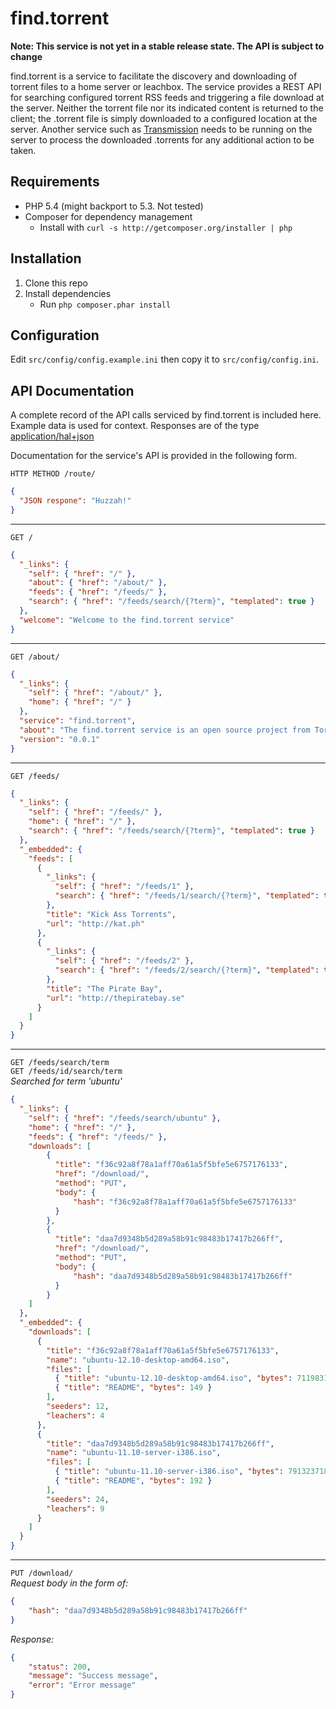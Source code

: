 find.torrent
============

**Note: This service is not yet in a stable release state. The API is subject to change**

find.torrent is a service to facilitate the discovery and downloading of torrent files to a home server or leachbox. The service provides a REST API for searching configured torrent RSS feeds and triggering a file download at the server. Neither the torrent file nor its indicated content is returned to the client; the .torrent file is simply downloaded to a configured location at the server. Another service such as [Transmission](http://www.transmissionbt.com/) needs to be running on the server to process the downloaded .torrents for any additional action to be taken.

Requirements
------------
* PHP 5.4 (might backport to 5.3. Not tested)
* Composer for dependency management
    * Install with `curl -s http://getcomposer.org/installer | php`

Installation
------------
1. Clone this repo
2. Install dependencies
    * Run `php composer.phar install`

Configuration
-------------
Edit `src/config/config.example.ini` then copy it to `src/config/config.ini`.

API Documentation
-----------------
A complete record of the API calls serviced by find.torrent is included here. Example data is used for context. Responses are of the type [application/hal+json](http://stateless.co/hal_specification.html)

Documentation for the service's API is provided in the following form.

`HTTP METHOD /route/`
```json
{
  "JSON respone": "Huzzah!"
}
```

---

`GET /`
```json
{
  "_links": {
    "self": { "href": "/" },
    "about": { "href": "/about/" },
    "feeds": { "href": "/feeds/" },
    "search": { "href": "/feeds/search/{?term}", "templated": true }
  },
  "welcome": "Welcome to the find.torrent service"
}
```

---

`GET /about/`
```json
{
  "_links": {
    "self": { "href": "/about/" },
    "home": { "href": "/" }
  },
  "service": "find.torrent",
  "about": "The find.torrent service is an open source project from Tortugas Consulting, LLC",
  "version": "0.0.1"
}
```

---

`GET /feeds/`

```json
{
  "_links": {
    "self": { "href": "/feeds/" },
    "home": { "href": "/" },
    "search": { "href": "/feeds/search/{?term}", "templated": true }
  },
  "_embedded": {
    "feeds": [
      {
        "_links": {
          "self": { "href": "/feeds/1" },
          "search": { "href": "/feeds/1/search/{?term}", "templated": true }
        },
        "title": "Kick Ass Torrents",
        "url": "http://kat.ph"
      },
      {
        "_links": {
          "self": { "href": "/feeds/2" },
          "search": { "href": "/feeds/2/search/{?term}", "templated": true }
        },
        "title": "The Pirate Bay",
        "url": "http://thepiratebay.se"
      }
    ]
  }
}
```

---

`GET /feeds/search/term`  
`GET /feeds/id/search/term`  
_Searched for term 'ubuntu'_

```json
{
  "_links": {
    "self": { "href": "/feeds/search/ubuntu" },
    "home": { "href": "/" },
    "feeds": { "href": "/feeds/" },
    "downloads": [
        {
          "title": "f36c92a8f78a1aff70a61a5f5bfe5e6757176133",
          "href": "/download/",
          "method": "PUT",
          "body": {
              "hash": "f36c92a8f78a1aff70a61a5f5bfe5e6757176133"
          }
        },
        {
          "title": "daa7d9348b5d289a58b91c98483b17417b266ff",
          "href": "/download/",
          "method": "PUT",
          "body": {
              "hash": "daa7d9348b5d289a58b91c98483b17417b266ff"
          }
        }
    ]
  },
  "_embedded": {
    "downloads": [
      {
        "title": "f36c92a8f78a1aff70a61a5f5bfe5e6757176133",
        "name": "ubuntu-12.10-desktop-amd64.iso",
        "files": [
          { "title": "ubuntu-12.10-desktop-amd64.iso", "bytes": 711983104 },
          { "title": "README", "bytes": 149 }
        ],
        "seeders": 12,
        "leachers": 4
      },
      {
        "title": "daa7d9348b5d289a58b91c98483b17417b266ff",
        "name": "ubuntu-11.10-server-i386.iso",
        "files": [
          { "title": "ubuntu-11.10-server-i386.iso", "bytes": 791323718 },
          { "title": "README", "bytes": 192 }
        ],
        "seeders": 24,
        "leachers": 9
      }
    ]
  }
}
```

---

`PUT /download/`  
*Request body in the form of:*  
```json
{
    "hash": "daa7d9348b5d289a58b91c98483b17417b266ff"
}
```

*Response:*  
```json
{
    "status": 200,
    "message": "Success message",
    "error": "Error message"
}
```
